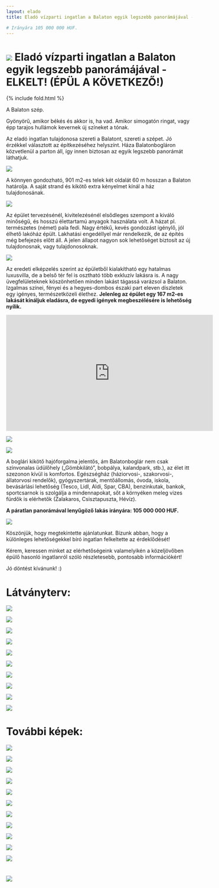 ```yaml
---
layout: elado
title: Eladó vízparti ingatlan a Balaton egyik legszebb panorámájával - ELKELT! (ÉPÜL A KÖVETKEZŐ!)

# Irányára 105 000 000 HUF.
---
```


# ![](http://i.imgur.com/Hl4MK3T.jpg) Eladó vízparti ingatlan a Balaton egyik legszebb panorámájával - ELKELT! (ÉPÜL A KÖVETKEZŐ!)

{% include fold.html %}

A Balaton szép. 

Gyönyörű, amikor békés és akkor is, ha vad. Amikor simogatón ringat, vagy épp tarajos hullámok kevernek új színeket a tónak. 

Az eladó ingatlan tulajdonosa szereti a Balatont, szereti a szépet. Jó érzékkel választott az építkezéséhez helyszínt. Háza Balatonbogláron közvetlenül a parton áll, így innen biztosan az egyik legszebb panorámát láthatjuk.

![](http://i.imgur.com/rEoa4aD.jpg)

A könnyen gondozható, 901 m2-es telek két oldalát 60 m hosszan a Balaton határolja. A saját strand és kikötő extra kényelmet kínál a ház tulajdonosának.

![](http://i.imgur.com/Gow5mKR.jpg)

Az épület tervezésénél, kivitelezésénél elsődleges szempont a kiváló minőségű, és hosszú élettartamú anyagok használata volt. A házat pl. természetes (német) pala fedi. Nagy értékű, kevés gondozást igénylő, jól élhető lakóház épült. Lakhatási engedéllyel már rendelkezik, de az építés még befejezés előtt áll. A jelen állapot nagyon sok lehetőséget biztosít az új tulajdonosnak, vagy tulajdonosoknak. 

![](http://i.imgur.com/QKs3xAK.jpg)

Az eredeti elképzelés szerint az épületből kialakítható egy hatalmas luxusvilla, de a belső tér fel is osztható több exkluzív lakásra is. A nagy üvegfelületeknek köszönhetően minden lakást tágassá varázsol a Balaton. Izgalmas színei, fényei és a hegyes-dombos északi part eleven díszletek egy igényes, természetközeli élethez.
**Jelenleg az épület egy 167 m2-es lakását kínáljuk eladásra, de egyedi igények megbeszélésére is lehetőség nyílik.**

<iframe width="560" height="315" src="https://www.youtube.com/embed/fZWEQZw3i5M" frameborder="0" allowfullscreen></iframe>

![](http://i.imgur.com/jaSsT3Q.jpg)

![](http://i.imgur.com/DD3wutO.jpg)

A boglári kikötő hajóforgalma jelentős, ám Balatonboglár nem csak színvonalas üdülőhely („Gömbkilátó”, bobpálya, kalandpark, stb.), az élet itt szezonon kívül is komfortos.  Egészségház (háziorvosi-, szakorvosi-, állatorvosi rendelők), gyógyszertárak, mentőállomás, óvoda, iskola, bevásárlási lehetőség (Tesco, Lidl, Aldi, Spar, CBA), benzinkutak, bankok, sportcsarnok is szolgálja a mindennapokat, sőt a környéken meleg vizes fürdők is elérhetők (Zalakaros, Csisztapuszta, Hévíz).

**A páratlan panorámával lenyűgöző lakás irányára: 105 000 000 HUF.**

![](http://i.imgur.com/uFBjRIT.jpg)

Köszönjük, hogy megtekintette ajánlatunkat. Bízunk abban, hogy a különleges lehetőségekkel bíró ingatlan felkeltette az érdeklődését!

Kérem, keressen minket az elérhetőségeink valamelyikén a közeljövőben épülő hasonló ingatlanról szóló részletesebb, pontosabb információkért!

Jó döntést kívánunk! :)

# Látványterv:

![](http://i.imgur.com/iBztTp0.jpg)

![](http://i.imgur.com/vwiBV4R.jpg)

![](http://i.imgur.com/tBbxe2U.jpg)

![](http://i.imgur.com/yOzYcPA.jpg)

![](http://i.imgur.com/tBfuCEc.jpg)

![](http://i.imgur.com/jQuLrsR.jpg)

![](http://i.imgur.com/Dw3TWmE.jpg)

![](http://i.imgur.com/v5H6QxH.jpg)

![](http://i.imgur.com/nPCjbtJ.jpg)

![](http://i.imgur.com/GGrN0Ua.jpg)

# További képek:

![](http://i.imgur.com/0AOJRwJ.jpg)

![](http://i.imgur.com/zKc9w3b.jpg)

![](http://i.imgur.com/S0bCTZx.jpg)

![](http://i.imgur.com/nxfGXko.jpg)

![](http://i.imgur.com/qC1nrUe.jpg)

![](http://i.imgur.com/s0MIw4T.jpg)

![](http://i.imgur.com/mvehbgI.jpg)

![](http://i.imgur.com/03J5Yro.jpg)

![](http://i.imgur.com/kYzbosm.jpg)

![](http://i.imgur.com/7jxhb4M.jpg)

![](http://i.imgur.com/hrwT4dU.jpg)

# ![](http://i.imgur.com/g7bA6Ja.jpg)




